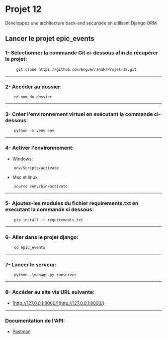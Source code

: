 # Projet 12
Développez une architecture back-end sécurisée en utilisant Django ORM
## Lancer le projet epic_events
### 1- Sélectionner la commande Git ci-dessous afin de récupérer le projet:
```
     git clone https://github.com/EnguerrandF/Projet-12.git
```
---
### 2- Accéder au dossier:
```
    cd nom_du_dossier
```
---
### 3- Créer l'environnement virtuel en exécutant la commande ci-dessous:
```
    python -m venv env
```
---
### 4- Activer l'environnement:
* Windows:
```
    env/Scripts/activate
```
* Mac et linux:
```
    source venv/bin/activate
```
---
### 5- Ajoutez-les modules du fichier requirements.txt en executant la commande si dessous:
```
    pip install -r requirements.txt
```
---
### 6- Aller dans le projet django:
```
    cd epic_events
```
---
### 7- Lancer le serveur:
```
    python .\manage.py runserver 
```
---
### 8- Accéder au site via URL suivante:
- [http://127.0.0.1:8000/](http://127.0.0.1:8000/)
---
### Documentation de l'API:
- [Postman](https://documenter.getpostman.com/view/27182698/2s93zB4MKW)